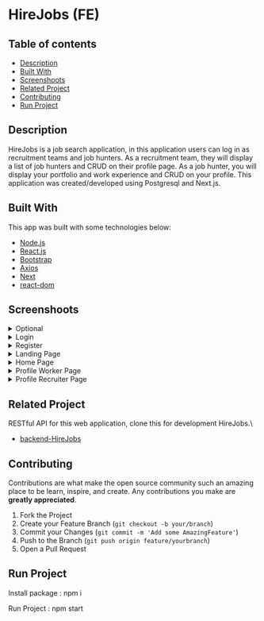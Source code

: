 <h1>HireJobs (FE)</h1>

## Table of contents
- [Description](#Description)
- [Built With](#built-with)
- [Screenshoots](#screenshoots)
- [Related Project](#related-project)
- [Contributing](#contributing)
- [Run Project](#run-project)

## Description

HireJobs is a job search application, in this application users can log in as recruitment teams and job hunters. As a recruitment team, they will display a list of job hunters and CRUD on their profile page. As a job hunter, you will display your portfolio and work experience and CRUD on your profile. This application was created/developed using Postgresql and Next.js.

## Built With
This app was built with some technologies below:
- [Node.js](https://nodejs.org/en/)
- [React.js](https://reactjs.org/)
- [Bootstrap](https://getbootstrap.com/)
- [Axios](https://axios-http.com/)
- [Next](https://nextjs.org/)
- [react-dom](https://reactjs.org/docs/react-dom.html)

## Screenshoots

<details>
  <summary>
    Optional
  </summary>
<img src="/screenshoots/loginoptional.png" alt="Login Optional Page" />
</details>
<details>
  <summary>
    Login
  </summary>
<img src="/screenshoots/login.png" alt="Login Page" />
</details>
<details>
  <summary>
   Register
  </summary>
<img src="/screenshoots/register.png" alt="Register Page" />
</details>

<details>
  <summary>
    Landing Page
  </summary>
<img src="/screenshoots/landing1.png" alt="Landing" />
<img src="/screenshoots/landing2.png" alt="lannding2" />
</details>

<details>
  <summary>
   Home Page
  </summary>
<img src="/screenshoots/home.png" alt="Home" />
</details>

<details>
  <summary>
   Profile Worker Page
  </summary>
<img src="/screenshoots/updateprofile.png" alt="Update Profile" />
</details>

<details>
  <summary>
    Profile Recruiter Page
  </summary>
<img src="/screenshoots/updateprekrut.png" alt="Update Profile" />
</details>

## Related Project

RESTful API for this web application, clone this for development HireJobs.\
- [backend-HireJobs](https://github.com/sukron21/Hirejob_API)


## Contributing

Contributions are what make the open source community such an amazing place to be learn, inspire, and create. Any contributions you make are **greatly appreciated**.

1. Fork the Project
2. Create your Feature Branch (`git checkout -b your/branch`)
3. Commit your Changes (`git commit -m 'Add some AmazingFeature'`)
4. Push to the Branch (`git push origin feature/yourbranch`)
5. Open a Pull Request

## Run Project

Install package : npm i

Run Project : npm start
